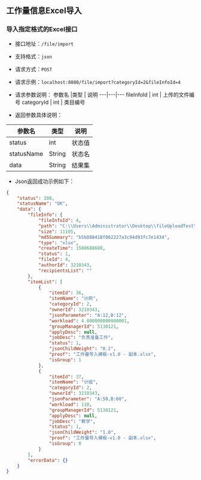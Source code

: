 ## 工作量信息Excel导入

### 导入指定格式的Excel接口
- 接口地址：`/file/import`
- 支持格式：`json`
- 请求方式：`POST`
- 请求示例：`localhost:8080/file/import?categoryId=2&fileInfoId=4`

- 请求参数说明：
参数名 |类型 | 说明
---|---|---
fileInfoId | int | 上传的文件编号
categoryId | int | 类目编号


- 返回参数具体说明：

参数名 |类型 | 说明
---|---|---
status | int |状态值
statusName | String | 状态名
data | String | 结果集

- Json返回成功示例如下：
```json
{
    "status": 200,
    "statusName": "OK",
    "data": {
        "fileInfo": {
            "fileInfoId": 4,
            "path": "C:\\Users\\Administrator\\Desktop\\fileUploadTest\\工作量导入模板-v1.0 - 副本.xlsx",
            "size": 11105,
            "md5Summary": "b5b888418f082227a3c94d93fc7e1434",
            "type": "xlsx",
            "createTime": 1500688680,
            "status": 1,
            "fileId": 4,
            "authorId": 3210343,
            "recipientsList": ""
        },
        "itemList": [
            {
                "itemId": 36,
                "itemName": "计网",
                "categoryId": 2,
                "ownerId": 3210343,
                "jsonParameter": "A:12,B:12",
                "workload": 4.800000000000001,
                "groupManagerId": 5130121,
                "applyDesc": null,
                "jobDesc": "负责准备工作",
                "status": 1,
                "jsonChildWeight": "0.2",
                "proof": "工作量导入模板-v1.0 - 副本.xlsx",
                "isGroup": 1
            },
            {
                "itemId": 37,
                "itemName": "计组",
                "categoryId": 2,
                "ownerId": 3210343,
                "jsonParameter": "A:50,B:60",
                "workload": 110,
                "groupManagerId": 5130121,
                "applyDesc": null,
                "jobDesc": "教学",
                "status": 1,
                "jsonChildWeight": "1.0",
                "proof": "工作量导入模板-v1.0 - 副本.xlsx",
                "isGroup": 0
            }
        ],
        "errorData": {}
    }
}
```



